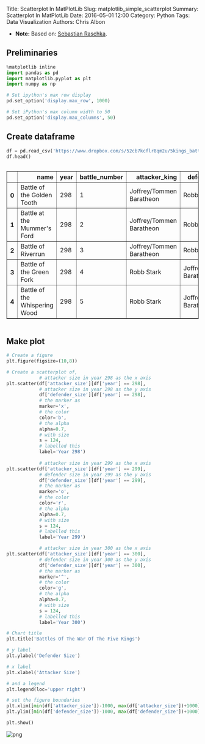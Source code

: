 Title: Scatterplot In MatPlotLib
Slug: matplotlib_simple_scatterplot
Summary: Scatterplot In MatPlotLib
Date: 2016-05-01 12:00
Category: Python
Tags: Data Visualization
Authors: Chris Albon



- **Note:** Based on: [Sebastian Raschka](http://nbviewer.ipython.org/github/rasbt/matplotlib-gallery/blob/master/ipynb/barplots.ipynb).

## Preliminaries


```python
%matplotlib inline
import pandas as pd
import matplotlib.pyplot as plt
import numpy as np

# Set ipython's max row display
pd.set_option('display.max_row', 1000)

# Set iPython's max column width to 50
pd.set_option('display.max_columns', 50)
```

## Create dataframe


```python
df = pd.read_csv('https://www.dropbox.com/s/52cb7kcflr8qm2u/5kings_battles_v1.csv?dl=1')
df.head()
```




<div style="max-height:1000px;max-width:1500px;overflow:auto;">
<table border="1" class="dataframe">
  <thead>
    <tr style="text-align: right;">
      <th></th>
      <th>name</th>
      <th>year</th>
      <th>battle_number</th>
      <th>attacker_king</th>
      <th>defender_king</th>
      <th>attacker_1</th>
      <th>attacker_2</th>
      <th>attacker_3</th>
      <th>attacker_4</th>
      <th>defender_1</th>
      <th>defender_2</th>
      <th>defender_3</th>
      <th>defender_4</th>
      <th>attacker_outcome</th>
      <th>battle_type</th>
      <th>major_death</th>
      <th>major_capture</th>
      <th>attacker_size</th>
      <th>defender_size</th>
      <th>attacker_commander</th>
      <th>defender_commander</th>
      <th>summer</th>
      <th>location</th>
      <th>region</th>
      <th>note</th>
    </tr>
  </thead>
  <tbody>
    <tr>
      <th>0</th>
      <td>    Battle of the Golden Tooth</td>
      <td> 298</td>
      <td> 1</td>
      <td> Joffrey/Tommen Baratheon</td>
      <td>               Robb Stark</td>
      <td> Lannister</td>
      <td>   NaN</td>
      <td> NaN</td>
      <td> NaN</td>
      <td>     Tully</td>
      <td> NaN</td>
      <td>NaN</td>
      <td>NaN</td>
      <td>  win</td>
      <td> pitched battle</td>
      <td> 1</td>
      <td> 0</td>
      <td> 15000</td>
      <td>  4000</td>
      <td>                                   Jaime Lannister</td>
      <td>                              Clement Piper, Vance</td>
      <td> 1</td>
      <td>    Golden Tooth</td>
      <td> The Westerlands</td>
      <td> NaN</td>
    </tr>
    <tr>
      <th>1</th>
      <td>   Battle at the Mummer's Ford</td>
      <td> 298</td>
      <td> 2</td>
      <td> Joffrey/Tommen Baratheon</td>
      <td>               Robb Stark</td>
      <td> Lannister</td>
      <td>   NaN</td>
      <td> NaN</td>
      <td> NaN</td>
      <td> Baratheon</td>
      <td> NaN</td>
      <td>NaN</td>
      <td>NaN</td>
      <td>  win</td>
      <td>         ambush</td>
      <td> 1</td>
      <td> 0</td>
      <td>   NaN</td>
      <td>   120</td>
      <td>                                    Gregor Clegane</td>
      <td>                                  Beric Dondarrion</td>
      <td> 1</td>
      <td>   Mummer's Ford</td>
      <td>  The Riverlands</td>
      <td> NaN</td>
    </tr>
    <tr>
      <th>2</th>
      <td>            Battle of Riverrun</td>
      <td> 298</td>
      <td> 3</td>
      <td> Joffrey/Tommen Baratheon</td>
      <td>               Robb Stark</td>
      <td> Lannister</td>
      <td>   NaN</td>
      <td> NaN</td>
      <td> NaN</td>
      <td>     Tully</td>
      <td> NaN</td>
      <td>NaN</td>
      <td>NaN</td>
      <td>  win</td>
      <td> pitched battle</td>
      <td> 0</td>
      <td> 1</td>
      <td> 15000</td>
      <td> 10000</td>
      <td>                      Jaime Lannister, Andros Brax</td>
      <td>                     Edmure Tully, Tytos Blackwood</td>
      <td> 1</td>
      <td>        Riverrun</td>
      <td>  The Riverlands</td>
      <td> NaN</td>
    </tr>
    <tr>
      <th>3</th>
      <td>      Battle of the Green Fork</td>
      <td> 298</td>
      <td> 4</td>
      <td>               Robb Stark</td>
      <td> Joffrey/Tommen Baratheon</td>
      <td>     Stark</td>
      <td>   NaN</td>
      <td> NaN</td>
      <td> NaN</td>
      <td> Lannister</td>
      <td> NaN</td>
      <td>NaN</td>
      <td>NaN</td>
      <td> loss</td>
      <td> pitched battle</td>
      <td> 1</td>
      <td> 1</td>
      <td> 18000</td>
      <td> 20000</td>
      <td> Roose Bolton, Wylis Manderly, Medger Cerwyn, H...</td>
      <td> Tywin Lannister, Gregor Clegane, Kevan Lannist...</td>
      <td> 1</td>
      <td>      Green Fork</td>
      <td>  The Riverlands</td>
      <td> NaN</td>
    </tr>
    <tr>
      <th>4</th>
      <td> Battle of the Whispering Wood</td>
      <td> 298</td>
      <td> 5</td>
      <td>               Robb Stark</td>
      <td> Joffrey/Tommen Baratheon</td>
      <td>     Stark</td>
      <td> Tully</td>
      <td> NaN</td>
      <td> NaN</td>
      <td> Lannister</td>
      <td> NaN</td>
      <td>NaN</td>
      <td>NaN</td>
      <td>  win</td>
      <td>         ambush</td>
      <td> 1</td>
      <td> 1</td>
      <td>  1875</td>
      <td>  6000</td>
      <td>                         Robb Stark, Brynden Tully</td>
      <td>                                   Jaime Lannister</td>
      <td> 1</td>
      <td> Whispering Wood</td>
      <td>  The Riverlands</td>
      <td> NaN</td>
    </tr>
  </tbody>
</table>
</div>



## Make plot


```python
# Create a figure
plt.figure(figsize=(10,8))

# Create a scatterplot of,
            # attacker size in year 298 as the x axis
plt.scatter(df['attacker_size'][df['year'] == 298], 
            # attacker size in year 298 as the y axis
            df['defender_size'][df['year'] == 298], 
            # the marker as
            marker='x', 
            # the color
            color='b',
            # the alpha
            alpha=0.7,
            # with size
            s = 124,
            # labelled this
            label='Year 298')
            
            # attacker size in year 299 as the x axis
plt.scatter(df['attacker_size'][df['year'] == 299], 
            # defender size in year 299 as the y axis
            df['defender_size'][df['year'] == 299], 
            # the marker as
            marker='o', 
            # the color
            color='r', 
            # the alpha
            alpha=0.7,
            # with size
            s = 124,
            # labelled this
            label='Year 299')

            # attacker size in year 300 as the x axis
plt.scatter(df['attacker_size'][df['year'] == 300], 
            # defender size in year 300 as the y axis
            df['defender_size'][df['year'] == 300], 
            # the marker as
            marker='^', 
            # the color
            color='g', 
            # the alpha
            alpha=0.7, 
            # with size
            s = 124,
            # labelled this
            label='Year 300')

# Chart title
plt.title('Battles Of The War Of The Five Kings')

# y label
plt.ylabel('Defender Size')

# x label
plt.xlabel('Attacker Size')

# and a legend
plt.legend(loc='upper right')

# set the figure boundaries
plt.xlim([min(df['attacker_size'])-1000, max(df['attacker_size'])+1000])
plt.ylim([min(df['defender_size'])-1000, max(df['defender_size'])+1000])

plt.show()
```


![png]({filename}/images/matplotlib_simple_scatterplot/output_6_0.png)

